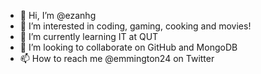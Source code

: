 - 👋 Hi, I’m @ezanhg
- 👀 I’m interested in coding, gaming, cooking and movies!
- 🌱 I’m currently learning IT at QUT
- 💞️ I’m looking to collaborate on GitHub and MongoDB
- 📫 How to reach me @emmington24 on Twitter

<!---
ezanhg/ezanhg is a ✨ special ✨ repository because its `README.md` (this file) appears on your GitHub profile.
You can click the Preview link to take a look at your changes.
--->
